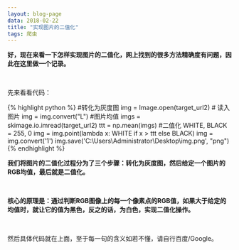 ```yaml
---
layout: blog-page
data: 2018-02-22
title: "实现图片的二值化"
tags: 爬虫
---
```

<p><b>好，现在来看一下怎样实现图片的二值化，网上找到的很多方法精确度有问题，因此在这里做一个记录。</b></p><br>
<p>先来看看代码：</p>
{% highlight python %}
    #转化为灰度图
    img = Image.open(target_url2)  # 读入图片
    img = img.convert("L")
    #图片均值
    imgs = skimage.io.imread(target_url2)
    ttt = np.mean(imgs)
    #二值化
    WHITE, BLACK = 255, 0
    img = img.point(lambda x: WHITE if  x > ttt else BLACK)
    img = img.convert('1')
    img.save('C:\Users\Administrator\Desktop\img.png', "png")
{% endhighlight %}
<br>
<p><b>我们将图片的二值化过程分为了三个步骤：转化为灰度图，然后给定一个图片的RGB均值，最后就是二值化。</b></p>
<br>
<p><b>核心的原理是：通过判断RGB图像上的每一个像素点的RGB值，如果大于给定的均值时，就让它的值为黑色，反之的话，为白色，实现二值化操作。</b></p><br>

<p>然后具体代码就在上面，至于每一句的含义如若不懂，请自行百度/Google。</p>